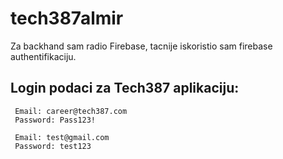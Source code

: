 # tech387almir

Za backhand sam radio Firebase, tacnije iskoristio sam firebase authentifikaciju.



## Login podaci za Tech387 aplikaciju:
```
 Email: career@tech387.com
 Password: Pass123!
```
```
 Email: test@gmail.com
 Password: test123
```
